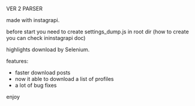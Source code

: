VER 2 PARSER

made with instagrapi.

before start you need to create settings_dump.js in root dir (how to create you can check ininstagrapi doc)

highlights download by Selenium.

features:
- faster download posts
- now it able to download a list of profiles
- a lot of bug fixes

enjoy
